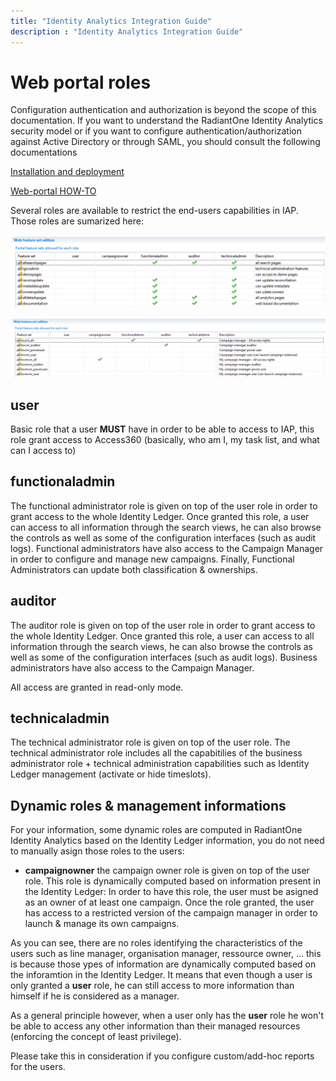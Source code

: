 ```yaml
---
title: "Identity Analytics Integration Guide"
description : "Identity Analytics Integration Guide"
---
```


# Web portal roles

Configuration authentication and authorization is beyond the scope of this documentation. If you want to understand the RadiantOne Identity Analytics security model or if you want to configure authentication/authorization against Active Directory or through SAML, you should consult the following documentations


[Installation and deployment](https://documentation.brainwavegrc.com/Ader/docs/igrc-platform/installation-and-deployment/brainwave-webportal/)

[Web-portal HOW-TO](https://documentation.brainwavegrc.com/Ader/docs/how-to/web-portal/)

Several roles are available to restrict the end-users capabilities in IAP.
Those roles are sumarized here:

![](./media/image20.png)

![](./media/image21.png)

## user

Basic role that a user **MUST** have in order to be able to access to IAP, this role grant access to Access360 (basically, who am I, my task list, and what can I access to)

## functionaladmin

The functional administrator role is given on top of the user role in order to grant access to the whole Identity Ledger. Once granted this role, a user can access to all information through the search views, he can also browse the controls as well as some of the configuration interfaces (such as audit logs). Functional administrators have also access to the Campaign Manager in order to configure and manage new campaigns. Finally, Functional Administrators can update both classification & ownerships.

## auditor

The auditor role is given on top of the user role in order to grant access to the whole Identity Ledger. Once granted this role, a user can access to all information through the search views, he can also browse the controls as well as some of the configuration interfaces (such as audit logs). Business administrators have also access to the Campaign Manager. 

All access are granted in read-only mode.

## technicaladmin

The technical administrator role is given on top of the user role. The technical administrator role includes all the capabitilies of the business administrator role + technical administration capabilities such as Identity Ledger management (activate or hide timeslots).  

## Dynamic roles & management informations

 For your information, some dynamic roles are computed in RadiantOne Identity Analytics based on the Identity Ledger information, you do not need to manually asign those roles to the users:

- **campaignowner** the campaign owner role is given on top of the user role. This role is dynamically computed based on information present in the Identity Ledger: In order to have this role, the user must be asigned as an owner of at least one campaign. Once the role granted, the user has access to a restricted version of the campaign manager in order to launch & manage its own campaigns.

As you can see, there are no roles identifying the characteristics of the users such as line manager, organisation manager, ressource owner, ... this is because those ypes of information are dynamically computed based on the inforamtion in the Identity Ledger. It means that even though a user is only granted a **user** role, he can still access to more information than himself if he is considered as a manager.

As a general principle however, when a user only has the **user** role he won't be able to access any other information than their managed resources (enforcing the concept of least privilege). 

Please take this in consideration if you configure custom/add-hoc reports for the users.
